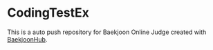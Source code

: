 # CodingTestEx
This is a auto push repository for Baekjoon Online Judge created with [BaekjoonHub](https://github.com/BaekjoonHub/BaekjoonHub).
